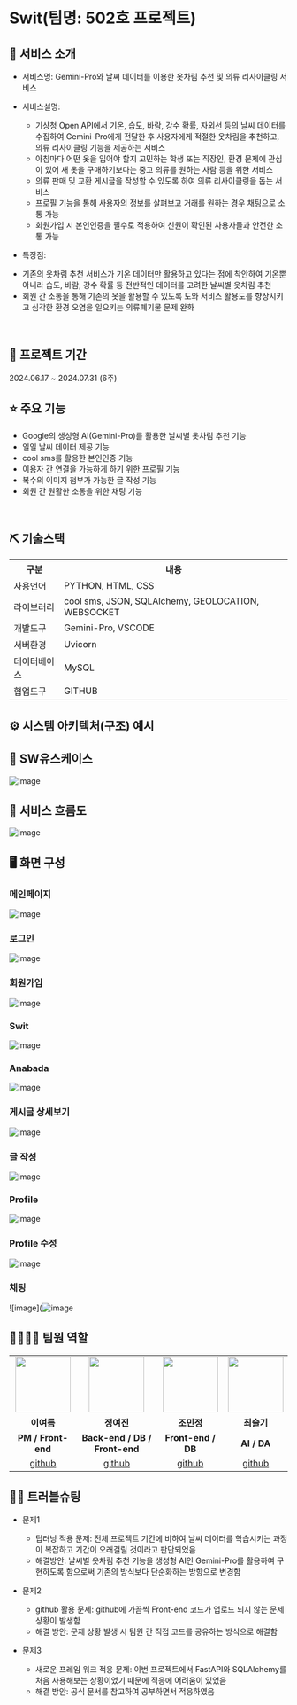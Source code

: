 # Swit(팀명: 502호 프로젝트)

## 👀 서비스 소개
* 서비스명: Gemini-Pro와 날씨 데이터를 이용한 옷차림 추천 및 의류 리사이클링 서비스 
* 서비스설명:
  - 기상청 Open API에서 기온, 습도, 바람, 강수 확률, 자외선 등의 날씨 데이터를 수집하여 Gemini-Pro에게 전달한 후 사용자에게 적절한 옷차림을 추천하고, 의류 리사이클링 기능을 제공하는 서비스
  - 아침마다 어떤 옷을 입어야 할지 고민하는 학생 또는 직장인, 환경 문제에 관심이 있어 새 옷을 구매하기보다는 중고 의류를 원하는 사람 등을 위한 서비스
  - 의류 판매 및 교환 게시글을 작성할 수 있도록 하여 의류 리사이클링을 돕는 서비스
  - 프로필 기능을 통해 사용자의 정보를 살펴보고 거래를 원하는 경우 채팅으로 소통 가능
  - 회원가입 시 본인인증을 필수로 적용하여 신원이 확인된 사용자들과 안전한 소통 가능

 * 특장점:
  - 기존의 옷차림 추천 서비스가 기온 데이터만 활용하고 있다는 점에 착안하여 기온뿐 아니라 습도, 바람, 강수 확률 등 전반적인 데이터를 고려한 날씨별 옷차림 추천 
  - 회원 간 소통을 통해 기존의 옷을 활용할 수 있도록 도와 서비스 활용도를 향상시키고 심각한 환경 오염을 일으키는 의류폐기물 문제 완화
<br>

## 📅 프로젝트 기간
2024.06.17 ~ 2024.07.31 (6주)
<br>

## ⭐ 주요 기능
* Google의 생성형 AI(Gemini-Pro)를 활용한 날씨별 옷차림 추천 기능
* 일일 날씨 데이터 제공 기능
* cool sms를 활용한 본인인증 기능
* 이용자 간 연결을 가능하게 하기 위한 프로필 기능
* 복수의 이미지 첨부가 가능한 글 작성 기능
* 회원 간 원활한 소통을 위한 채팅 기능
  
<br>

## ⛏ 기술스택
<table>
    <tr>
        <th>구분</th>
        <th>내용</th>
    </tr>
    <tr>
        <td>사용언어</td>
        <td>
           PYTHON, HTML, CSS
        </td>
    </tr>
    <tr>
        <td>라이브러리</td>
        <td>
          cool sms, JSON, SQLAlchemy, GEOLOCATION, WEBSOCKET
        </td>
    </tr>
    <tr>
        <td>개발도구</td>
        <td>
           Gemini-Pro, VSCODE
        </td>
    </tr>
    <tr>
        <td>서버환경</td>
        <td>
            Uvicorn
        </td>
    </tr>
    <tr>
        <td>데이터베이스</td>
        <td>
           MySQL
        </td>
    </tr>
    <tr>
        <td>협업도구</td>
        <td>
          GITHUB
    </tr>
</table>

## ⚙ 시스템 아키텍처(구조) 예시 

## 📌 SW유스케이스
![image](https://github.com/user-attachments/assets/b9c7a639-f984-4f80-a14a-64f1b8c6e904)


## 📌 서비스 흐름도
![image](https://github.com/user-attachments/assets/38c92d44-0480-4d4f-8a96-b05ec17c6192)


## 🖥 화면 구성

### 메인페이지
![image](https://github.com/user-attachments/assets/311a46e0-af2d-4897-86ec-94af873470fc)

### 로그인
![image](https://github.com/user-attachments/assets/06fdb2e7-76c9-4d68-9c04-329f31731769)

### 회원가입
![image](https://github.com/user-attachments/assets/39d986e0-0d03-4d82-a5f9-f743f4331b91)

### Swit
![image](https://github.com/user-attachments/assets/16c0be0b-2ce2-4d45-bc02-3a710d49c183)

### Anabada
![image](https://github.com/user-attachments/assets/afcb4beb-5a31-4f06-b5aa-d15fb58cb978)

### 게시글 상세보기
![image](https://github.com/user-attachments/assets/c52e8b43-f03a-4402-baaa-53e5fb621694)

### 글 작성
![image](https://github.com/user-attachments/assets/5970df22-face-424d-9fd0-a8345fd16917)

### Profile
![image](https://github.com/user-attachments/assets/ed1df73c-1836-43dc-a63f-aebdbd24212a)

### Profile 수정
![image](https://github.com/user-attachments/assets/8bb5b0f3-8478-463c-bf32-2d25c0f7d8a2)

### 채팅
![image](![image](https://github.com/user-attachments/assets/210ef03a-e043-4753-a87b-4e478630f397)

## 👨‍👩‍👦‍👦 팀원 역할
<table>
  <tr>
    <td align="center"><img src="https://img1.daumcdn.net/thumb/R1280x0.fjpg/?fname=http://t1.daumcdn.net/brunch/service/user/cnoC/image/4yPtuRXtR0-jusOMCCXb4MeN6zU.jpg" width="100" height="100"/></td>
    <td align="center"><img src="https://item.kakaocdn.net/do/87c749ed284516d92d1f88dd3e37c9bd8f324a0b9c48f77dbce3a43bd11ce785" width="100" height="100"/></td>
    <td align="center"><img src="https://img1.daumcdn.net/thumb/R1280x0.fjpg/?fname=http://t1.daumcdn.net/brunch/service/user/cnoC/image/DGIamHhKg9IlUvvE8Wt1qsmgkb0" width="100" height="100"/></td>
    <td align="center"><img src="https://pbs.twimg.com/media/EKjES0UU4AEpFRV.jpg" width="100" height="100"/></td>
    
   
  </tr>
  <tr>
    <td align="center"><strong>이여름</strong></td>
    <td align="center"><strong>정여진</strong></td>
    <td align="center"><strong>조민정</strong></td>
    <td align="center"><strong>최슬기</strong></td>
    
  </tr>
  <tr>
    <td align="center"><b>PM / Front-end</b></td>
    <td align="center"><b>Back-end / DB / Front-end</b></td>
    <td align="center"><b>Front-end / DB</b></td>
    <td align="center"><b>AI / DA</b></td>
  </tr>
  <tr>
    <td align="center"><a href="https://github.com/Kayadadu" target='_blank'>github</a></td>
    <td align="center"><a href="https://github.com/kzy282" target='_blank'>github</a></td>
    <td align="center"><a href="https://github.com/mj4226" target='_blank'>github</a></td>
    <td align="center"><a href="https://github.com/summerscape" target='_blank'>github</a></td>
  </tr>
</table>

## 🤾‍♂️ 트러블슈팅
  
* 문제1<br>
  - 딥러닝 적용 문제: 전체 프로젝트 기간에 비하여 날씨 데이터를 학습시키는 과정이 복잡하고 기간이 오래걸릴 것이라고 판단되었음<br>
  - 해결방안: 날씨별 옷차림 추천 기능을 생성형 AI인 Gemini-Pro를 활용하여 구현하도록 함으로써 기존의 방식보다 단순화하는 방향으로 변경함
 
* 문제2<br>
  - github 활용 문제: github에 가끔씩 Front-end 코드가 업로드 되지 않는 문제 상황이 발생함<br>
  - 해결 방안: 문제 상황 발생 시 팀원 간 직접 코드를 공유하는 방식으로 해결함
 
* 문제3<br>
  - 새로운 프레임 워크 적응 문제: 이번 프로젝트에서 FastAPI와 SQLAlchemy를 처음 사용해보는 상황이었기 때문에 적응에 어려움이 있었음<br>
  - 해결 방안: 공식 문서를 참고하여 공부하면서 적응하였음


